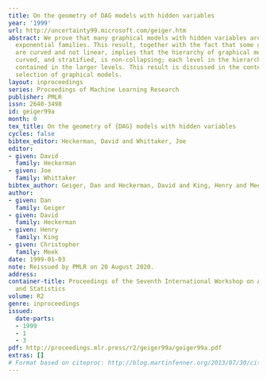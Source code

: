 ```yaml
---
title: On the geometry of DAG models with hidden variables
year: '1999'
url: http://uncertainty99.microsoft.com/geiger.htm
abstract: We prove that many graphical models with hidden variables are not curved
  exponential families. This result, together with the fact that some graphical models
  are curved and not linear, implies that the hierarchy of graphical models, as linear,
  curved, and stratified, is non-collapsing; each level in the hierarchy is strictly
  contained in the larger levels. This result is discussed in the context of model
  selection of graphical models.
layout: inproceedings
series: Proceedings of Machine Learning Research
publisher: PMLR
issn: 2640-3498
id: geiger99a
month: 0
tex_title: On the geometry of {DAG} models with hidden variables
cycles: false
bibtex_editor: Heckerman, David and Whittaker, Joe
editor:
- given: David
  family: Heckerman
- given: Joe
  family: Whittaker
bibtex_author: Geiger, Dan and Heckerman, David and King, Henry and Meek, Christopher
author:
- given: Dan
  family: Geiger
- given: David
  family: Heckerman
- given: Henry
  family: King
- given: Christopher
  family: Meek
date: 1999-01-03
note: Reissued by PMLR on 20 August 2020.
address:
container-title: Proceedings of the Seventh International Workshop on Artificial Intelligence
  and Statistics
volume: R2
genre: inproceedings
issued:
  date-parts:
  - 1999
  - 1
  - 3
pdf: http://proceedings.mlr.press/r2/geiger99a/geiger99a.pdf
extras: []
# Format based on citeproc: http://blog.martinfenner.org/2013/07/30/citeproc-yaml-for-bibliographies/
---
```

